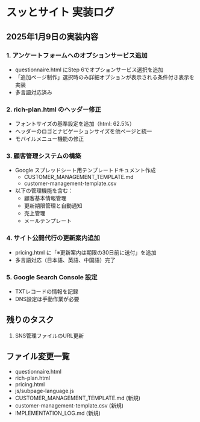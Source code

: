 # スッとサイト 実装ログ

## 2025年1月9日の実装内容

### 1. アンケートフォームへのオプションサービス追加
- questionnaire.html にStep 6でオプションサービス選択を追加
- 「追加ページ制作」選択時のみ詳細オプションが表示される条件付き表示を実装
- 多言語対応済み

### 2. rich-plan.html のヘッダー修正
- フォントサイズの基準設定を追加（html: 62.5%）
- ヘッダーのロゴとナビゲーションサイズを他ページと統一
- モバイルメニュー機能の修正

### 3. 顧客管理システムの構築
- Google スプレッドシート用テンプレートドキュメント作成
  - CUSTOMER_MANAGEMENT_TEMPLATE.md
  - customer-management-template.csv
- 以下の管理機能を含む：
  - 顧客基本情報管理
  - 更新期限管理と自動通知
  - 売上管理
  - メールテンプレート

### 4. サイト公開代行の更新案内追加
- pricing.html に「※更新案内は期限の30日前に送付」を追加
- 多言語対応（日本語、英語、中国語）完了

### 5. Google Search Console 設定
- TXTレコードの情報を記録
- DNS設定は手動作業が必要

## 残りのタスク
1. SNS管理ファイルのURL更新

## ファイル変更一覧
- questionnaire.html
- rich-plan.html
- pricing.html
- js/subpage-language.js
- CUSTOMER_MANAGEMENT_TEMPLATE.md (新規)
- customer-management-template.csv (新規)
- IMPLEMENTATION_LOG.md (新規)